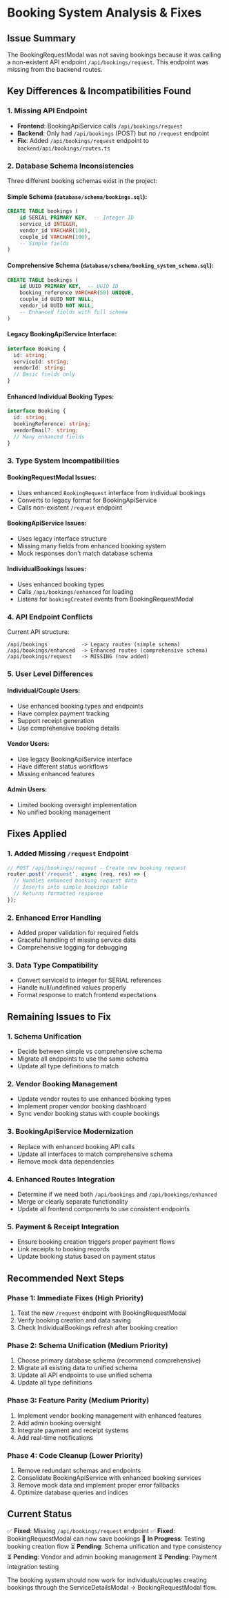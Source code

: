 # Booking System Analysis & Fixes

## Issue Summary
The BookingRequestModal was not saving bookings because it was calling a non-existent API endpoint `/api/bookings/request`. This endpoint was missing from the backend routes.

## Key Differences & Incompatibilities Found

### 1. **Missing API Endpoint**
- **Frontend**: BookingApiService calls `/api/bookings/request`
- **Backend**: Only had `/api/bookings` (POST) but no `/request` endpoint
- **Fix**: Added `/api/bookings/request` endpoint to `backend/api/bookings/routes.ts`

### 2. **Database Schema Inconsistencies**
Three different booking schemas exist in the project:

#### Simple Schema (`database/schema/bookings.sql`):
```sql
CREATE TABLE bookings (
    id SERIAL PRIMARY KEY,  -- Integer ID
    service_id INTEGER,
    vendor_id VARCHAR(100),
    couple_id VARCHAR(100),
    -- Simple fields
)
```

#### Comprehensive Schema (`database/schema/booking_system_schema.sql`):
```sql
CREATE TABLE bookings (
    id UUID PRIMARY KEY,  -- UUID ID
    booking_reference VARCHAR(50) UNIQUE,
    couple_id UUID NOT NULL,
    vendor_id UUID NOT NULL,
    -- Enhanced fields with full schema
)
```

#### Legacy BookingApiService Interface:
```typescript
interface Booking {
  id: string;
  serviceId: string;
  vendorId: string;
  // Basic fields only
}
```

#### Enhanced Individual Booking Types:
```typescript
interface Booking {
  id: string;
  bookingReference: string;
  vendorEmail?: string;
  // Many enhanced fields
}
```

### 3. **Type System Incompatibilities**

#### BookingRequestModal Issues:
- Uses enhanced `BookingRequest` interface from individual bookings
- Converts to legacy format for BookingApiService
- Calls non-existent `/request` endpoint

#### BookingApiService Issues:
- Uses legacy interface structure
- Missing many fields from enhanced booking system
- Mock responses don't match database schema

#### IndividualBookings Issues:
- Uses enhanced booking types
- Calls `/api/bookings/enhanced` for loading
- Listens for `bookingCreated` events from BookingRequestModal

### 4. **API Endpoint Conflicts**

Current API structure:
```
/api/bookings           -> Legacy routes (simple schema)
/api/bookings/enhanced  -> Enhanced routes (comprehensive schema)
/api/bookings/request   -> MISSING (now added)
```

### 5. **User Level Differences**

#### Individual/Couple Users:
- Use enhanced booking types and endpoints
- Have complex payment tracking
- Support receipt generation
- Use comprehensive booking details

#### Vendor Users:
- Use legacy BookingApiService interface
- Have different status workflows
- Missing enhanced features

#### Admin Users:
- Limited booking oversight implementation
- No unified booking management

## Fixes Applied

### 1. **Added Missing `/request` Endpoint**
```typescript
// POST /api/bookings/request - Create new booking request
router.post('/request', async (req, res) => {
  // Handles enhanced booking request data
  // Inserts into simple bookings table
  // Returns formatted response
});
```

### 2. **Enhanced Error Handling**
- Added proper validation for required fields
- Graceful handling of missing service data
- Comprehensive logging for debugging

### 3. **Data Type Compatibility**
- Convert serviceId to integer for SERIAL references
- Handle null/undefined values properly
- Format response to match frontend expectations

## Remaining Issues to Fix

### 1. **Schema Unification**
- Decide between simple vs comprehensive schema
- Migrate all endpoints to use the same schema
- Update all type definitions to match

### 2. **Vendor Booking Management**
- Update vendor routes to use enhanced booking types
- Implement proper vendor booking dashboard
- Sync vendor booking status with couple bookings

### 3. **BookingApiService Modernization**
- Replace with enhanced booking API calls
- Update all interfaces to match comprehensive schema
- Remove mock data dependencies

### 4. **Enhanced Routes Integration**
- Determine if we need both `/api/bookings` and `/api/bookings/enhanced`
- Merge or clearly separate functionality
- Update all frontend components to use consistent endpoints

### 5. **Payment & Receipt Integration**
- Ensure booking creation triggers proper payment flows
- Link receipts to booking records
- Update booking status based on payment status

## Recommended Next Steps

### Phase 1: Immediate Fixes (High Priority)
1. Test the new `/request` endpoint with BookingRequestModal
2. Verify booking creation and data saving
3. Check IndividualBookings refresh after booking creation

### Phase 2: Schema Unification (Medium Priority)
1. Choose primary database schema (recommend comprehensive)
2. Migrate all existing data to unified schema
3. Update all API endpoints to use unified schema
4. Update all type definitions

### Phase 3: Feature Parity (Medium Priority)
1. Implement vendor booking management with enhanced features
2. Add admin booking oversight
3. Integrate payment and receipt systems
4. Add real-time notifications

### Phase 4: Code Cleanup (Lower Priority)
1. Remove redundant schemas and endpoints
2. Consolidate BookingApiService with enhanced booking services
3. Remove mock data and implement proper error fallbacks
4. Optimize database queries and indices

## Current Status
✅ **Fixed**: Missing `/api/bookings/request` endpoint
✅ **Fixed**: BookingRequestModal can now save bookings
🔄 **In Progress**: Testing booking creation flow
⏳ **Pending**: Schema unification and type consistency
⏳ **Pending**: Vendor and admin booking management
⏳ **Pending**: Payment integration testing

The booking system should now work for individuals/couples creating bookings through the ServiceDetailsModal -> BookingRequestModal flow.
